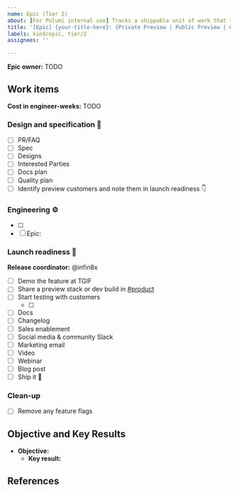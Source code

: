 ```yaml
---
name: Epic (Tier 2)
about: [For Pulumi internal use] Tracks a shippable unit of work that that requires a moderate amount of marketing coordination, like a new feature or a major update to an existing feature.
title: '[Epic] {your-title-here}: {Private Preview | Public Preview | GA}'
labels: kind/epic, tier/2
assignees: ''

---
```


<!-- Start with a one- to three-sentence summary that should be understandable by any Pulumian or community member, even those without any context on the work. -->

**Epic owner:** TODO

## Work items
<!-- List any task that is required to complete this epic. -->

**Cost in engineer-weeks:** TODO

### Design and specification 📔

- [ ] PR/FAQ <!-- [Link](add-link-and-uncomment) -->
- [ ] Spec <!-- [Link](add-link-and-uncomment) -->
- [ ] Designs <!-- [Link](add-link-and-uncomment) -->
- [ ] Interested Parties <!-- [Link](add-link-and-uncomment) -->
- [ ] Docs plan <!-- [Link](add-link-and-uncomment) -->
- [ ] Quality plan <!-- [Link](add-link-and-uncomment) -->
- [ ] Identify preview customers and note them in launch readiness :point_down:

### Engineering ⚙️

- [ ] <!-- add issues as links; you can use full links or GitHub short-hand e.g. pulumi/pulumi#0000 or #0000 -->
- [ ] Epic: <!-- note child epics with an "Epic: " prefix -->

### Launch readiness 🎁
<!-- Remove any items that aren't relevant to this release then tag owners -->

**Release coordinator:** @infin8x

- [ ] Demo the feature at TGIF
- [ ] Share a preview stack or dev build in [#product](https://pulumi.slack.com/archives/C014LBAKYHL)
- [ ] Start testing with customers
  - [ ] <!-- add customer names -->
- [ ] Docs <!-- [Link](add-link-and-uncomment) -->
- [ ] Changelog <!-- [Link](add-link-and-uncomment) -->
- [ ] Sales enablement <!-- [Link](add-link-and-uncomment) -->
- [ ] Social media & community Slack <!-- [Link](add-link-and-uncomment) -->
- [ ] Marketing email <!-- [Link](add-link-and-uncomment) -->
- [ ] Video <!-- [Link](add-link-and-uncomment) -->
- [ ] Webinar <!-- [Link](add-link-and-uncomment) -->
- [ ] Blog post <!-- [Link](add-link-and-uncomment) -->
- [ ] Ship it 🚀

### Clean-up

- [ ] Remove any feature flags

## Objective and Key Results
<!-- List the Objective and Key Result(s) to which this epic contributes -->

- **Objective:** 
  - **Key result:** 

## References
<!-- Link to any important documents, spreadsheets, or other references that help explain or define this epic -->

<!--- [Document](add-link-and-uncomment) -->
